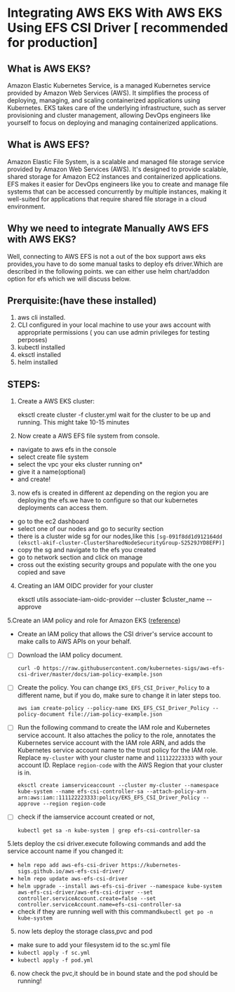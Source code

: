 # **Integrating AWS EKS With AWS  EKS Using EFS CSI Driver** [ recommended for production]


## What is AWS EKS?

Amazon Elastic Kubernetes Service, is a managed Kubernetes service provided by Amazon Web Services (AWS). It simplifies the process of deploying, managing, and scaling containerized applications using Kubernetes. EKS takes care of the underlying infrastructure, such as server provisioning and cluster management, allowing DevOps engineers like yourself to focus on deploying and managing containerized applications.

  

## What is AWS EFS?

Amazon Elastic File System, is a scalable and managed file storage service provided by Amazon Web Services (AWS). It's designed to provide scalable, shared storage for Amazon EC2 instances and containerized applications. EFS makes it easier for DevOps engineers like you to create and manage file systems that can be accessed concurrently by multiple instances, making it well-suited for applications that require shared file storage in a cloud environment.

  

## Why we need to integrate Manually AWS EFS with AWS EKS?

Well, connecting to AWS EFS is not a out of the box support aws eks provides,you have to do some manual tasks to deploy efs driver.Which are described in the following points. we can either use helm chart/addon option for efs which we will discuss below.

  

## Prerquisite:(have these installed)

1.  aws cli installed.
2.  CLI configured in your local machine to use your aws account with appropriate permissions ( you can use admin privileges for testing perposes)
3.  kubectl installed
4. eksctl installed
5. helm installed

  

## STEPS:

 1. Create a AWS EKS cluster:

    eksctl create cluster -f cluster.yml
wait for the cluster to be up and running. This might take 10-15 minutes

 2. Now create a AWS EFS file system from console.
-  navigate to aws efs in the console
- select create file system
- select the vpc your eks cluster running on*
- give it a name(optional)
- and create!
3. now efs is created in different az depending on the region you are deploying the efs.we have to configure so that our kubernetes deployments can access them.
- go to the ec2 dashboard
- select one of our nodes and go to security section
- there is a cluster wide sg for our nodes,like this `[sg-091f8dd1d912164dd (eksctl-akif-cluster-ClusterSharedNodeSecurityGroup-S2529JYD8EFP)]`
- copy the sg and navigate to the efs you created
- go to network section and click on manage
- cross out the existing security groups and populate with the one you copied and save 
4.  Creating an IAM OIDC provider for your cluster

    eksctl utils associate-iam-oidc-provider --cluster $cluster_name --approve
    
   5.Create an IAM policy and role for Amazon EKS ([reference](https://github.com/kubernetes-sigs/aws-efs-csi-driver/blob/master/docs/iam-policy-create.md))
 -  Create an IAM policy that allows the CSI driver's service account to make calls to AWS APIs on your behalf.

 - [ ] Download the IAM policy document.

     `curl -O https://raw.githubusercontent.com/kubernetes-sigs/aws-efs-csi-driver/master/docs/iam-policy-example.json`

 - [ ] Create the policy. You can change `EKS_EFS_CSI_Driver_Policy` to a different name, but if you do, make sure to change it in later steps too.

    `aws iam create-policy --policy-name EKS_EFS_CSI_Driver_Policy --policy-document file://iam-policy-example.json`

 - [ ] Run the following command to create the IAM role and Kubernetes service account. It also attaches the policy to the role, annotates the Kubernetes service account with the IAM role ARN, and adds the Kubernetes service account name to the trust policy for the IAM role. Replace `my-cluster` with your cluster name and `111122223333` with your account ID. Replace `region-code` with the AWS Region that your cluster is in.
 

    `eksctl create iamserviceaccount --cluster my-cluster --namespace kube-system --name efs-csi-controller-sa --attach-policy-arn arn:aws:iam::111122223333:policy/EKS_EFS_CSI_Driver_Policy --approve --region region-code`

 - [ ] check if the iamservice account created or not,
 

    `kubectl get sa -n kube-system | grep efs-csi-controller-sa`

5.lets deploy the csi driver.execute following commands and add the service account name if you changed it:
- `helm repo add aws-efs-csi-driver https://kubernetes-sigs.github.io/aws-efs-csi-driver/`
- `helm repo update aws-efs-csi-driver`
- `helm upgrade --install aws-efs-csi-driver --namespace kube-system aws-efs-csi-driver/aws-efs-csi-driver --set controller.serviceAccount.create=false --set controller.serviceAccount.name=efs-csi-controller-sa `
- check if they are running well with this command`kubectl get po -n kube-system`


5. now lets deploy the storage class,pvc and pod
- make sure to add your filesystem id to the sc.yml file
- `kubectl apply -f sc.yml`
- `kubectl apply -f pod.yml`
6. now check the pvc,it should be in bound state and the pod should be running!  

